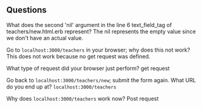 ## Questions

What does the second 'nil' argument in the line 6 text_field_tag of teachers/new.html.erb represent?
The nil represents the empty value since we don't have an actual value.

Go to `localhost:3000/teachers` in your browser; why does this not work?
This does not work because no get request was defined.

What type of request did your browser just perform?
get request

Go back to `localhost:3000/teachers/new`; submit the form again. What URL do you end up at?
`localhost:3000/teachers`

Why does `localhost:3000/teachers` work now?
Post request